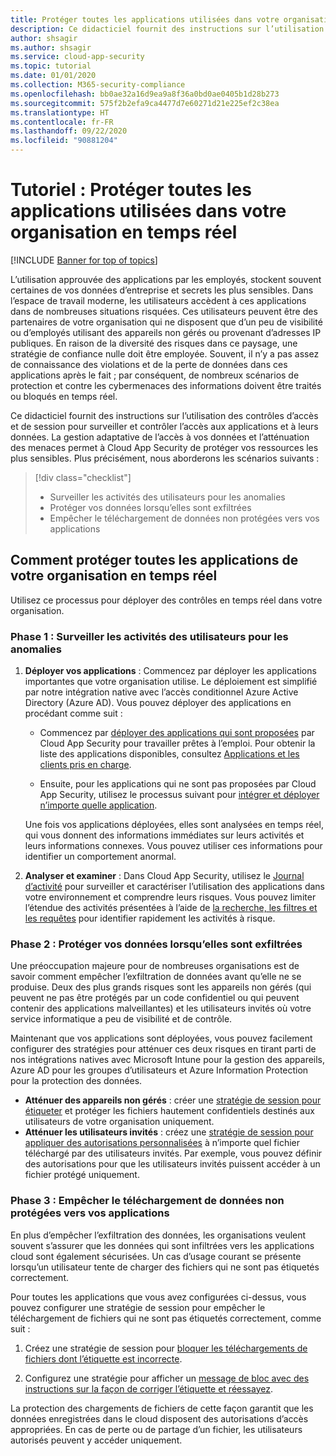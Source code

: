 ```yaml
---
title: Protéger toutes les applications utilisées dans votre organisation en temps réel
description: Ce didacticiel fournit des instructions sur l’utilisation des contrôles d’accès et de session pour surveiller et contrôler l’accès aux applications et à leurs données.
author: shsagir
ms.author: shsagir
ms.service: cloud-app-security
ms.topic: tutorial
ms.date: 01/01/2020
ms.collection: M365-security-compliance
ms.openlocfilehash: bb0ae32a16d9ea9a8f36a0bd0ae0405b1d28b273
ms.sourcegitcommit: 575f2b2efa9ca4477d7e60271d21e225ef2c38ea
ms.translationtype: HT
ms.contentlocale: fr-FR
ms.lasthandoff: 09/22/2020
ms.locfileid: "90881204"
---
```

# <a name="tutorial-protect-any-apps-in-use-in-your-organization-in-real-time"></a>Tutoriel : Protéger toutes les applications utilisées dans votre organisation en temps réel

[!INCLUDE [Banner for top of topics](includes/banner.md)]

L’utilisation approuvée des applications par les employés, stockent souvent certaines de vos données d’entreprise et secrets les plus sensibles. Dans l’espace de travail moderne, les utilisateurs accèdent à ces applications dans de nombreuses situations risquées. Ces utilisateurs peuvent être des partenaires de votre organisation qui ne disposent que d’un peu de visibilité ou d’employés utilisant des appareils non gérés ou provenant d’adresses IP publiques. En raison de la diversité des risques dans ce paysage, une stratégie de confiance nulle doit être employée. Souvent, il n’y a pas assez de connaissance des violations et de la perte de données dans ces applications après le fait ; par conséquent, de nombreux scénarios de protection et contre les cybermenaces des informations doivent être traités ou bloqués en temps réel.

Ce didacticiel fournit des instructions sur l’utilisation des contrôles d’accès et de session pour surveiller et contrôler l’accès aux applications et à leurs données. La gestion adaptative de l’accès à vos données et l’atténuation des menaces permet à Cloud App Security de protéger vos ressources les plus sensibles. Plus précisément, nous aborderons les scénarios suivants :

> [!div class="checklist"]
>
> * Surveiller les activités des utilisateurs pour les anomalies
> * Protéger vos données lorsqu’elles sont exfiltrées
> * Empêcher le téléchargement de données non protégées vers vos applications

## <a name="how-to-protect-your-organization-from-any-app-in-real-time"></a>Comment protéger toutes les applications de votre organisation en temps réel

Utilisez ce processus pour déployer des contrôles en temps réel dans votre organisation.

### <a name="phase-1-monitor-user-activities-for-anomalies"></a>Phase 1 : Surveiller les activités des utilisateurs pour les anomalies

1. **Déployer vos applications** : Commencez par déployer les applications importantes que votre organisation utilise. Le déploiement est simplifié par notre intégration native avec l’accès conditionnel Azure Active Directory (Azure AD). Vous pouvez déployer des applications en procédant comme suit :

    * Commencez par [déployer des applications qui sont proposées](proxy-intro-aad.md) par Cloud App Security pour travailler prêtes à l’emploi. Pour obtenir la liste des applications disponibles, consultez [Applications et les clients pris en charge](proxy-intro-aad.md#supported-apps-and-clients).

    * Ensuite, pour les applications qui ne sont pas proposées par Cloud App Security, utilisez le processus suivant pour [intégrer et déployer n’importe quelle application](proxy-deployment-any-app.md).

    Une fois vos applications déployées, elles sont analysées en temps réel, qui vous donnent des informations immédiates sur leurs activités et leurs informations connexes. Vous pouvez utiliser ces informations pour identifier un comportement anormal.

1. **Analyser et examiner** : Dans Cloud App Security, utilisez le [Journal d’activité](activity-filters.md) pour surveiller et caractériser l’utilisation des applications dans votre environnement et comprendre leurs risques. Vous pouvez limiter l’étendue des activités présentées à l’aide de [la recherche, les filtres et les requêtes](activity-filters-queries.md) pour identifier rapidement les activités à risque.

### <a name="phase-2-protect-your-data-when-its-exfiltrated"></a>Phase 2 : Protéger vos données lorsqu’elles sont exfiltrées

Une préoccupation majeure pour de nombreuses organisations est de savoir comment empêcher l’exfiltration de données avant qu’elle ne se produise. Deux des plus grands risques sont les appareils non gérés (qui peuvent ne pas être protégés par un code confidentiel ou qui peuvent contenir des applications malveillantes) et les utilisateurs invités où votre service informatique a peu de visibilité et de contrôle.

Maintenant que vos applications sont déployées, vous pouvez facilement configurer des stratégies pour atténuer ces deux risques en tirant parti de nos intégrations natives avec Microsoft Intune pour la gestion des appareils, Azure AD pour les groupes d’utilisateurs et Azure Information Protection pour la protection des données.

* **Atténuer des appareils non gérés** : créer une [stratégie de session pour étiqueter](session-policy-aad.md#create-a-cloud-app-security-session-policy) et protéger les fichiers hautement confidentiels destinés aux utilisateurs de votre organisation uniquement.
* **Atténuer les utilisateurs invités** : créez une [stratégie de session pour appliquer des autorisations personnalisées](session-policy-aad.md#protect-download) à n’importe quel fichier téléchargé par des utilisateurs invités. Par exemple, vous pouvez définir des autorisations pour que les utilisateurs invités puissent accéder à un fichier protégé uniquement.

### <a name="phase-3-prevent-unprotected-data-from-being-uploaded-to-your-apps"></a>Phase 3 : Empêcher le téléchargement de données non protégées vers vos applications

En plus d’empêcher l’exfiltration des données, les organisations veulent souvent s’assurer que les données qui sont infiltrées vers les applications cloud sont également sécurisées. Un cas d’usage courant se présente lorsqu’un utilisateur tente de charger des fichiers qui ne sont pas étiquetés correctement.

Pour toutes les applications que vous avez configurées ci-dessus, vous pouvez configurer une stratégie de session pour empêcher le téléchargement de fichiers qui ne sont pas étiquetés correctement, comme suit :

1. Créez une stratégie de session pour [bloquer les téléchargements de fichiers dont l’étiquette est incorrecte](session-policy-aad.md#protect-upload).

1. Configurez une stratégie pour afficher un [message de bloc avec des instructions sur la façon de corriger l’étiquette et réessayez](session-policy-aad.md#educate-protect).

La protection des chargements de fichiers de cette façon garantit que les données enregistrées dans le cloud disposent des autorisations d’accès appropriées. En cas de perte ou de partage d’un fichier, les utilisateurs autorisés peuvent y accéder uniquement.
